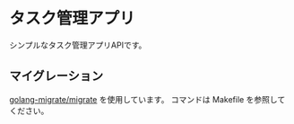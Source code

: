 # タスク管理アプリ
シンプルなタスク管理アプリAPIです。

## マイグレーション
[golang-migrate/migrate](https://github.com/golang-migrate/migrate) を使用しています。
コマンドは Makefile を参照してください。

